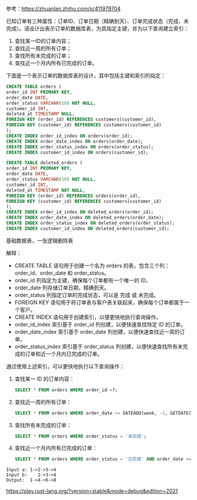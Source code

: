 参考：https://zhuanlan.zhihu.com/p/411979704

已知订单有三种属性：订单ID、订单日期（精确到天）、订单完成状态（完成、未完成）。请设计出表示订单的数据库表，为其指定主键，并为以下查询建立索引：
1. 查找某一ID的订单内容；
2. 查找近一周的所有订单；
3. 查找所有未完成的订单；
4. 查找近一个月内所有已完成的订单。

下面是一个表示订单的数据库表的设计，其中包括主键和索引的指定：
```sql
CREATE TABLE orders (
order_id INT PRIMARY KEY,
order_date DATE,
order_status VARCHAR(10) NOT NULL,
customer_id INT,
deleted_at TIMESTAMP NULL,
FOREIGN KEY (order_id) REFERENCES customers(customer_id),
FOREIGN KEY (customer_id) REFERENCES customers(customer_id)
);
CREATE INDEX order_id_index ON orders(order_id);
CREATE INDEX order_date_index ON orders(order_date);
CREATE INDEX order_status_index ON orders(order_status);
CREATE INDEX customer_id_index ON orders(customer_id);

CREATE TABLE deleted_orders (
order_id INT PRIMARY KEY,
order_date DATE,
order_status VARCHAR(10) NOT NULL,
customer_id INT,
deleted_at TIMESTAMP NOT NULL,
FOREIGN KEY (order_id) REFERENCES orders(order_id),
FOREIGN KEY (customer_id) REFERENCES customers(customer_id)
);
CREATE INDEX order_id_index ON deleted_orders(order_id);
CREATE INDEX order_date_index ON deleted_orders(order_date);
CREATE INDEX order_status_index ON deleted_orders(order_status);
CREATE INDEX customer_id_index ON deleted_orders(customer_id);
```
基础数据表，一张逻辑删除表

解释：

- CREATE TABLE 语句用于创建一个名为 orders 的表，包含三个列：order_id、order_date 和 order_status。
- order_id 列指定为主键，确保每个订单都有一个唯一的 ID。
- order_date 列存储订单日期，精确到天。
- order_status 列指定订单的完成状态，可以是 完成 或 未完成。
- FOREIGN KEY 语句用于将订单表与客户表关联起来，确保每个订单都属于一个客户。
- CREATE INDEX 语句用于创建索引，以便更快地执行查询操作。
- order_id_index 索引基于 order_id 列创建，以便快速查找特定 ID 的订单。
- order_date_index 索引基于 order_date 列创建，以便快速查找近一周的订单。
- order_status_index 索引基于 order_status 列创建，以便快速查找所有未完成的订单和近一个月内已完成的订单。

通过使用上述索引，可以更快地执行以下查询操作：

1. 查找某一 ID 的订单内容：
    ```sql
    SELECT * FROM orders WHERE order_id =?;  
    ```
2. 查找近一周的所有订单：
    ```sql
    SELECT * FROM orders WHERE order_date >= DATEADD(week, -1, GETDATE()) AND order_date <= DATEADD(week, 0, GETDATE());  
    ```
3. 查找所有未完成的订单：
    ```sql
    SELECT * FROM orders WHERE order_status = '未完成';
    ```
4. 查找近一个月内所有已完成的订单：
    ```sql
    SELECT * FROM orders WHERE order_status = '已完成' AND order_date >= DATEADD(month, -1, GETDATE()) AND order_date <= DATEADD(month, 0, GETDATE());
    ```


```
Input a: 1->2->3->4
Input b:    2->3->4
Output:  1->4->6->8
```

https://play.rust-lang.org/?version=stable&mode=debug&edition=2021